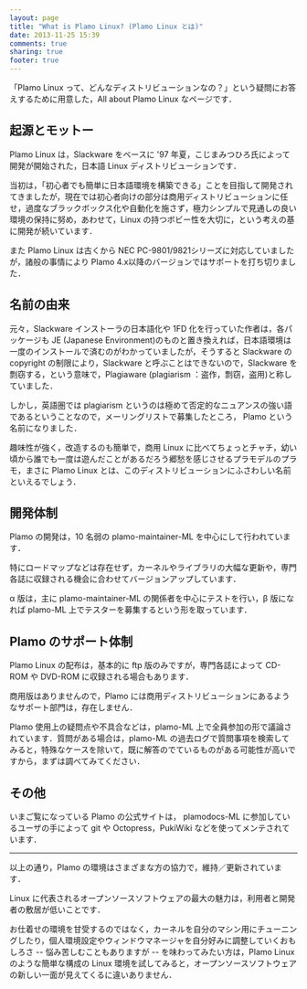 ```yaml
---
layout: page
title: "What is Plamo Linux? (Plamo Linux とは)"
date: 2013-11-25 15:39
comments: true
sharing: true
footer: true
---
```


「Plamo Linux って、どんなディストリビューションなの？」という疑問にお答えするために用意した，All about Plamo Linux なページです．

## 起源とモットー

Plamo Linux は，Slackware をベースに '97 年夏，こじまみつひろ氏によって開発が開始された，日本語 Linux ディストリビューションです．

当初は，「初心者でも簡単に日本語環境を構築できる」ことを目指して開発されてきましたが，現在では初心者向けの部分は商用ディストリビューションに任せ，過度なブラックボックス化や自動化を施さず，極力シンプルで見通しの良い環境の保持に努め，あわせて，Linux の持つボビー性を大切に，という考えの基に開発が続いています．

また Plamo Linux は古くから NEC PC-9801/9821シリーズに対応していましたが，諸般の事情により Plamo 4.x以降のバージョンではサポートを打ち切りました．

## 名前の由来

元々，Slackware インストーラの日本語化や 1FD 化を行っていた作者は，各パッケージも JE (Japanese Environment)のものと置き換えれば，日本語環境は一度のインストールで済むのがわかっていましたが，そうすると Slackware の copyright の制限により，Slackware と呼ぶことはできないので，Slackware を剽窃する，という意味で，Plagiaware (plagiarism ：盗作，剽窃，盗用)と称していました．

しかし，英語圏では plagiarism というのは極めて否定的なニュアンスの強い語であるということなので，メーリングリストで募集したところ， Plamo という名前になりました．

趣味性が強く，改造するのも簡単で，商用 Linux に比べてちょっとチャチ，幼い頃から誰でも一度は遊んだことがあるだろう郷愁を感じさせるプラモデルのプラモ，まさに Plamo Linux とは、このディストリビューションにふさわしい名前といえるでしょう．

## 開発体制

Plamo の開発は，10 名弱の plamo-maintainer-ML を中心にして行われています．

特にロードマップなどは存在せず，カーネルやライブラリの大幅な更新や，専門各誌に収録される機会に合わせてバージョンアップしています．

α 版は，主に plamo-maintainer-ML の関係者を中心にテストを行い，β 版になれば plamo-ML 上でテスターを募集するという形を取っています．

## Plamo のサポート体制

Plamo Linux の配布は，基本的に ftp 版のみですが，専門各誌によって CD-ROM や DVD-ROM に収録される場合もあります．

商用版はありませんので，Plamo には商用ディストリビューションにあるようなサポート部門は，存在しません．

Plamo 使用上の疑問点や不具合などは，plamo-ML 上で全員参加の形で議論されています．質問がある場合は，plamo-ML の過去ログで質問事項を検索してみると，特殊なケースを除いて，既に解答のでているものがある可能性が高いですから，まずは調べてみてください．

## その他

いまご覧になっている Plamo の公式サイトは， plamodocs-ML に参加しているユーザの手によって git や Octopress，PukiWiki などを使ってメンテされています．

****

以上の通り，Plamo の環境はさまざまな方の協力で，維持／更新されています．

Linux に代表されるオープンソースソフトウェアの最大の魅力は，利用者と開発者の敷居が低いことです．

お仕着せの環境を甘受するのではなく，カーネルを自分のマシン用にチューニングしたり，個人環境設定やウィンドウマネージャを自分好みに調整していくおもしろさ -- 悩み苦しむこともありますが -- を味わってみたい方は，Plamo Linux のような簡単な構成の Linux 環境を試してみると，オープンソースソフトウェアの新しい一面が見えてくるに違いありません．